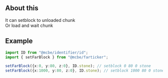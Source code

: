 
## About this
It can setblock to unloaded chunk  
Or load and wait chunk

## Example

```ts
import ID from "@mcbe/identifier/id";
import { setFarBlock } from "@mcbe/farticker";

setFarBlock({x:0, y:80, z:0}, ID.stone); // setblock 0 80 0 stone
setFarBlock({x:1000, y:80, z:0}, ID.stone); // setblock 1000 80 0 stone

```
